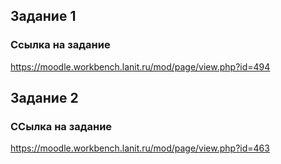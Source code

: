 ## Задание 1 

### Ссылка на задание  
https://moodle.workbench.lanit.ru/mod/page/view.php?id=494  

## Задание 2  

### ССылка на задание  
https://moodle.workbench.lanit.ru/mod/page/view.php?id=463